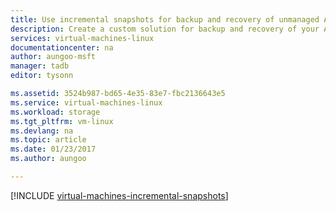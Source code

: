 ```yaml
---
title: Use incremental snapshots for backup and recovery of unmanaged Azure Linux VM disks | Microsoft Docs
description: Create a custom solution for backup and recovery of your Azure Linux virtual machine disks using incremental snapshots.
services: virtual-machines-linux
documentationcenter: na
author: aungoo-msft
manager: tadb
editor: tysonn

ms.assetid: 3524b987-bd65-4e35-83e7-fbc2136643e5
ms.service: virtual-machines-linux
ms.workload: storage
ms.tgt_pltfrm: vm-linux
ms.devlang: na
ms.topic: article
ms.date: 01/23/2017
ms.author: aungoo

---
```

[!INCLUDE [virtual-machines-incremental-snapshots](../../../includes/virtual-machines-incremental-snapshots.md)]